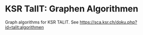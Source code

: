 # KSR TalIT: Graphen Algorithmen

Graph algorithms for KSR TALIT. See https://sca.ksr.ch/doku.php?id=talit:algorithmen

